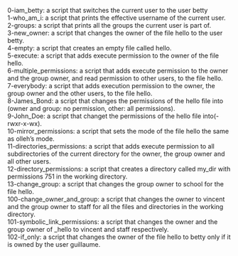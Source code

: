0-iam_betty: a script that switches the current user to the user betty  
1-who_am_i: a script that prints the effective username of the current user.  
2-groups: a script that prints all the groups the current user is part of.  
3-new_owner: a script that changes the owner of the file hello to the user betty.  
4-empty: a script that creates an empty file called hello.  
5-execute: a script that adds execute permission to the owner of the file hello.  
6-multiple_permissions: a script that adds execute permission to the owner and the group owner, and read permission to other users, to the file hello.  
7-everybody: a script that adds execution permission to the owner, the group owner and the other users, to the file hello.  
8-James_Bond: a script that changes the permissions of the hello file into (owner and group: no permission, other: all permissions).  
9-John_Doe: a script that changet the permissions of the hello file into(-rwxr-x-wx).  
10-mirror_permissions: a script that sets the mode of the file hello the same as olleh’s mode.  
11-directories_permissions: a script that adds execute permission to all subdirectories of the current directory for the owner, the group owner and all other users.  
12-directory_permissions: a script that creates a directory called my_dir with permissions 751 in the working directory.  
13-change_group: a script that changes the group owner to school for the file hello.  
100-change_owner_and_group:  a script that changes the owner to vincent and the group owner to staff for all the files and directories in the working directory.  
101-symbolic_link_permissions: a script that changes the owner and the group owner of _hello to vincent and staff respectively.  
102-if_only: a script that changes the owner of the file hello to betty only if it is owned by the user guillaume.
